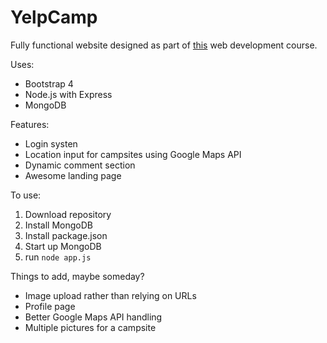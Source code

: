 # YelpCamp

Fully functional website designed as part of [this](https://www.udemy.com/the-web-developer-bootcamp/learn/v4/overview) web development course. 

Uses:
* Bootstrap 4
* Node.js with Express
* MongoDB

Features:
* Login systen
* Location input for campsites using Google Maps API
* Dynamic comment section
* Awesome landing page

To use:
1. Download repository
2. Install MongoDB
3. Install package.json
4. Start up MongoDB
5. run `node app.js`


Things to add, maybe someday?
* Image upload rather than relying on URLs
* Profile page
* Better Google Maps API handling
* Multiple pictures for a campsite


